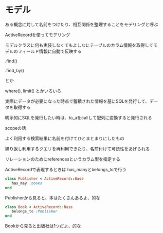 # モデル

ある概念に対して名前をつけたり、相互関係を整理することをモデリングと呼ぶ

ActiveRecordを使ってモデリング

モデルクラスに何も実装しなくてもよしなにテーブルのカラム情報を取得してモデルのフィールド情報に自動で反映する

.find()

.find_by()

とか

where(), limit() とかいろいろ

実際にデータが必要になった時点で蓄積された情報を基にSQLを発行して、データを取得する

明示的にSQLを発行したい時は、to_aをcallして配列に変換すると発行される

scopeの話

よく利用する検索結果に名前を付けてひとまとまりにしたもの

繰り返し利用するクエリを再利用できたり、名前付けて可読性をあげられる

リレーションのためにreferencesというカラム型を指定する

ActiveRecordで表現するときは has_manyとbelongs_toで行う

```ruby
class Publisher < ActiveRecord::Base
   has_may :books
end
```

Publisherから見ると、本はたくさんあるよ、的な

```ruby
class Book < ActiveRecord::Base
   belongs_to :Publisher
end
```

Bookから見ると出版社は1つだよ、的な
